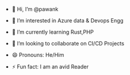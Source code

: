 - 👋 Hi, I’m @pawank
- 👀 I’m interested in Azure data & Devops Engg
- 🌱 I’m currently learning Rust,PHP
- 💞️ I’m looking to collaborate on CI/CD Projects
  
- 😄 Pronouns: He/Him
- ⚡ Fun fact: I am an avid Reader

<!---
pawank98r3/pawank98r3 is a ✨ special ✨ repository because its `README.md` (this file) appears on your GitHub profile.
You can click the Preview link to take a look at your changes.
--->
